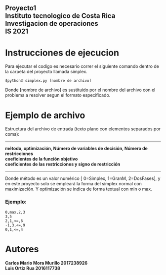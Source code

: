 
**Proyecto1**\
**Instituto tecnologico de Costa Rica**\
**Investigacion de operaciones**\
**IS 2021**
---
# Instrucciones de ejecucion
Para ejecutar el codigo es necesario correr el siguiente comando dentro de la carpeta del proyecto llamada simplex.
~~~
$python3 simplex.py [nombre de archivo]
~~~

Donde [nombre de archivo] es sustituido por el nombre del archivo con el problema a resolver segun el formato especificado.

# Ejemplo de archivo

Estructura del archivo de entrada (texto plano con elementos separados por coma):
***
**método, optimización, Número de variables de decisión, Número de restricciones**\
**coeficientes de la función objetivo**\
**coeficientes de las restricciones y signo de restricción**
***
Donde método es un valor numérico [ 0=Simplex, 1=GranM, 2=DosFases], y en
este proyecto solo se empleará la forma del simplex normal con maximización.
Y optimización se indica de forma textual con min o max.
### Ejemplo:
~~~
0,max,2,3
3,5
2,1,<=,6
-1,3,<=,9
0,1,<=,4
~~~

# Autores

**Carlos Mario Mora Murillo 2017238926**\
**Luis Ortiz Rua 2016117738**
